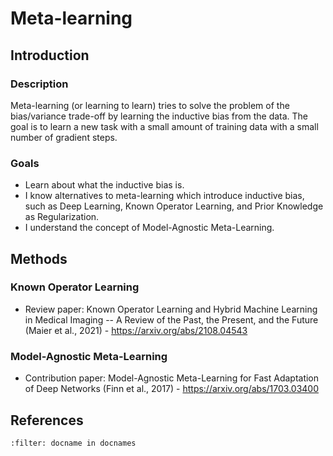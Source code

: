 # Meta-learning

## Introduction

### Description
Meta-learning (or learning to learn) tries to solve the problem of the bias/variance trade-off by learning the inductive bias from the data. The goal is to learn a new task with a small amount of training data with a small number of gradient steps.

### Goals
* Learn about what the inductive bias is.
* I know alternatives to meta-learning which introduce inductive bias, such as Deep Learning, Known Operator Learning, and Prior Knowledge as Regularization.
* I understand the concept of Model-Agnostic Meta-Learning.

## Methods

### Known Operator Learning
* Review paper: Known Operator Learning and Hybrid Machine Learning in Medical Imaging -- A Review of the Past, the Present, and the Future (Maier et al., 2021) - https://arxiv.org/abs/2108.04543


### Model-Agnostic Meta-Learning
* Contribution paper: Model-Agnostic Meta-Learning for Fast Adaptation of Deep Networks (Finn et al., 2017) - https://arxiv.org/abs/1703.03400

## References
```{bibliography}
:filter: docname in docnames
```
